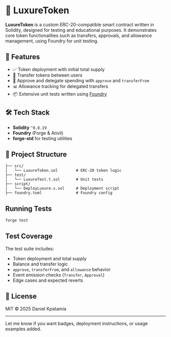 
# 💎 LuxureToken

**LuxureToken** is a custom ERC-20-compatible smart contract written in Solidity, designed for testing and educational purposes. It demonstrates core token functionalities such as transfers, approvals, and allowance management, using Foundry for unit testing.

## 🚀 Features

* ✅ Token deployment with initial total supply
* 🔁 Transfer tokens between users
* 🔐 Approve and delegate spending with `approve` and `transferFrom`
* 📊 Allowance tracking for delegated transfers
* 📦 Extensive unit tests written using [Foundry](https://book.getfoundry.sh/)

## 🛠️ Tech Stack

* **Solidity** `^0.8.19`
* **Foundry** (Forge & Anvil)
* **forge-std** for testing utilities

## 📂 Project Structure

```
├── src/
│   └── LuxureToken.sol        # ERC-20 token logic
├── test/
│   └── LuxureTest.t.sol       # Unit tests
├── script/
│   └── DeployLuxure.s.sol     # Deployment script
├── foundry.toml               # Foundry config
```

##  Running Tests

```bash
forge test
```

## Test Coverage

The test suite includes:

* Token deployment and total supply
* Balance and transfer logic
* `approve`, `transferFrom`, and `allowance` behavior
* Event emission checks (`Transfer`, `Approval`)
* Edge cases and expected reverts

## 📄 License

MIT © 2025 Daniel Kpatamia

---

Let me know if you want badges, deployment instructions, or usage examples added.
